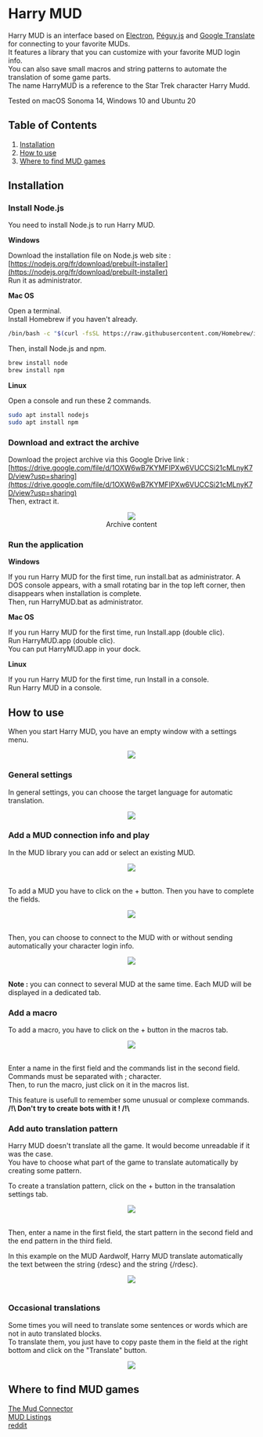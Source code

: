 # Harry MUD
Harry MUD is an interface based on [Electron](https://www.electronjs.org/), [Péguy.js](https://github.com/Killfaeh/Peguy.js) and [Google Translate](https://translate.google.fr/?hl=fr&sl=auto&tl=fr&op=translate) for connecting to your favorite MUDs.</br>
It features a library that you can customize with your favorite MUD login info.</br>
You can also save small macros and string patterns to automate the translation of some game parts.</br>
The name HarryMUD is a reference to the Star Trek character Harry Mudd.

Tested on macOS Sonoma 14, Windows 10 and Ubuntu 20

## Table of Contents

1. [Installation](#installation)
2. [How to use](#how-to-use)
3. [Where to find MUD games](#where-to-find-mud-games)

## Installation

### Install Node.js

You need to install Node.js to run Harry MUD.

**Windows**

Download the installation file on Node.js web site : [https://nodejs.org/fr/download/prebuilt-installer](https://nodejs.org/fr/download/prebuilt-installer) </br>
Run it as administrator.

**Mac OS**

Open a terminal. </br>
Install Homebrew if you haven't already.

```bash
/bin/bash -c "$(curl -fsSL https://raw.githubusercontent.com/Homebrew/install/HEAD/install.sh)"
```

Then, install Node.js and npm.

```bash
brew install node
brew install npm
```

**Linux**

Open a console and run these 2 commands.

```bash
sudo apt install nodejs
sudo apt install npm
```

### Download and extract the archive

Download the project archive via this Google Drive link : [https://drive.google.com/file/d/1OXW6wB7KYMFIPXw6VUCCSi21cMLnyK7D/view?usp=sharing](https://drive.google.com/file/d/1OXW6wB7KYMFIPXw6VUCCSi21cMLnyK7D/view?usp=sharing)</br>
Then, extract it.

<div align="center">
<img src="./doc/archiveContent.png"></br>
Archive content
</div>

### Run the application

**Windows**

If you run Harry MUD for the first time, run install.bat as administrator. 
A DOS console appears, with a small rotating bar in the top left corner, then disappears when installation is complete.</br>
Then, run HarryMUD.bat as administrator.

**Mac OS**

If you run Harry MUD for the first time, run Install.app (double clic). </br>
Run HarryMUD.app (double clic).</br>
You can put HarryMUD.app in your dock.

**Linux**

If you run Harry MUD for the first time, run Install in a console. </br>
Run Harry MUD in a console.

## How to use

When you start Harry MUD, you have an empty window with a settings menu.</br>

<div align="center">
<img src="./doc/01-startScreen.png">
</div>

### General settings

In general settings, you can choose the target language for automatic translation.</br>

<div align="center">
<img src="./doc/02-generalSettings.png">
</div>

### Add a MUD connection info and play

In the MUD library you can add or select an existing MUD.</br>

<div align="center">
<img src="./doc/03-mudLibrary.png">
</div></br>

To add a MUD you have to click on the + button. Then you have to complete the fields.</br>

<div align="center">
<img src="./doc/04-mudInfo.png">
</div></br>

Then, you can choose to connect to the MUD with or without sending automatically your character login info.</br>

<div align="center">
<img src="./doc/05-playScreen.png">
</div></br>

**Note :** you can connect to several MUD at the same time. Each MUD will be displayed in a dedicated tab.

### Add a macro

To add a macro, you have to click on the + button in the macros tab.</br>

<div align="center">
<img src="./doc/06-macros.png">
</div></br>

Enter a name in the first field and the commands list in the second field. Commands must be separated with ; character.</br>
Then, to run the macro, just click on it in the macros list.</br>

This feature is usefull to remember some unusual or complexe commands.</br>
**/!\ Don't try to create bots with it ! /!\\**

### Add auto translation pattern

Harry MUD doesn't translate all the game. It would become unreadable if it was the case.</br>
You have to choose what part of the game to translate automatically by creating some pattern.</br>

To create a translation pattern, click on the + button in the transalation settings tab.</br>

<div align="center">
<img src="./doc/07-translationPattern.png">
</div></br>

Then, enter a name in the first field, the start pattern in the second field and the end pattern in the third field.</br>

In this example on the MUD Aardwolf, Harry MUD translate automatically the text between the string {rdesc} and the string {/rdesc}.</br>

<div align="center">
<img src="./doc/08-translationExemple.png">
</div></br>

### Occasional translations

Some times you will need to translate some sentences or words which are not in auto translated blocks. </br>
To translate them, you just have to copy paste them in the field at the right bottom and click on the "Translate" button.</br>

<div align="center">
<img src="./doc/09-occasionalTranslation.png">
</div>

## Where to find MUD games

[The Mud Connector](https://mudconnect.com/)</br>
[MUD Listings](https://mudlistings.com/)</br>
[reddit](https://www.reddit.com/r/MUD/new/)</br>
